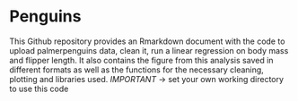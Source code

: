 # Penguins
This Github repository provides an Rmarkdown document with the code to upload palmerpenguins data, clean it, run a linear regression on body mass and flipper length. It also contains the figure from this analysis saved in different formats as well as the functions for the necessary cleaning, plotting and libraries used. 
*IMPORTANT* -> set your own working directory to use this code 

